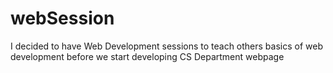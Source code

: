 # webSession
I decided to have Web Development sessions to teach others basics of web development before we start developing CS Department webpage
